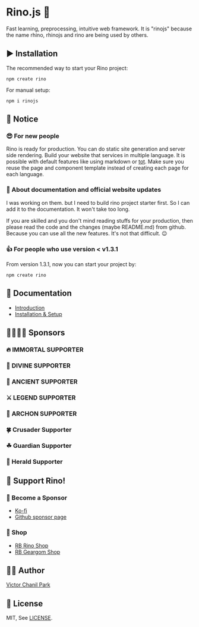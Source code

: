 # Rino.js 🦏

Fast learning, preprocessing, intuitive web framework. It is "rinojs" because the name rhino, rhinojs and rino are being used by others.

## ▶️ Installation

The recommended way to start your Rino project:

```
npm create rino
```

For manual setup:

```
npm i rinojs
```

## 📢 Notice

### 😎 For new people

Rino is ready for production. You can do static site generation and server side rendering. Build your website that services in multiple language. It is possible with default features like using markdown or [tot](https://github.com/opdev1004/totjs). Make sure you reuse the page and component template instead of creating each page for each language.

### 🤞 About documentation and official website updates

I was working on them. but I need to build rino project starter first. So I can add it to the documentation. It won't take too long.

If you are skilled and you don't mind reading stuffs for your production, then please read the code and the changes (maybe README.md) from github. Because you can use all the new features. It's not that difficult. 😉

### 👍 For people who use version < v1.3.1

From version 1.3.1, now you can start your project by:

```
npm create rino
```

## 📖 Documentation

- [Introduction](https://rinojs.org/documents/introduction.html)
- [Installation & Setup](https://rinojs.org/documents/installation.html)

## 👨‍👩‍👧‍👦 **Sponsors**

### 🔥 **IMMORTAL SUPPORTER**

### 👼 **DIVINE SUPPORTER**

### 🎻 **ANCIENT SUPPORTER**

### ⚔ **LEGEND SUPPORTER**

### 🌲 **ARCHON SUPPORTER**

### 🍀 Crusader Supporter

### ☘ Guardian Supporter

### 🌱 Herald Supporter

## 💪 Support Rino!

### 👼 Become a Sponsor

- [Ko-fi](https://ko-fi.com/opdev1004)
- [Github sponsor page](https://github.com/sponsors/opdev1004)

### 🎁 Shop

- [RB Rino Shop](https://www.redbubble.com/shop/ap/149559711)
- [RB Geargom Shop](https://www.redbubble.com/people/Geargom/shop)

## 👨‍💻 Author

[Victor Chanil Park](https://github.com/opdev1004)

## 💯 License

MIT, See [LICENSE](./LICENSE).
